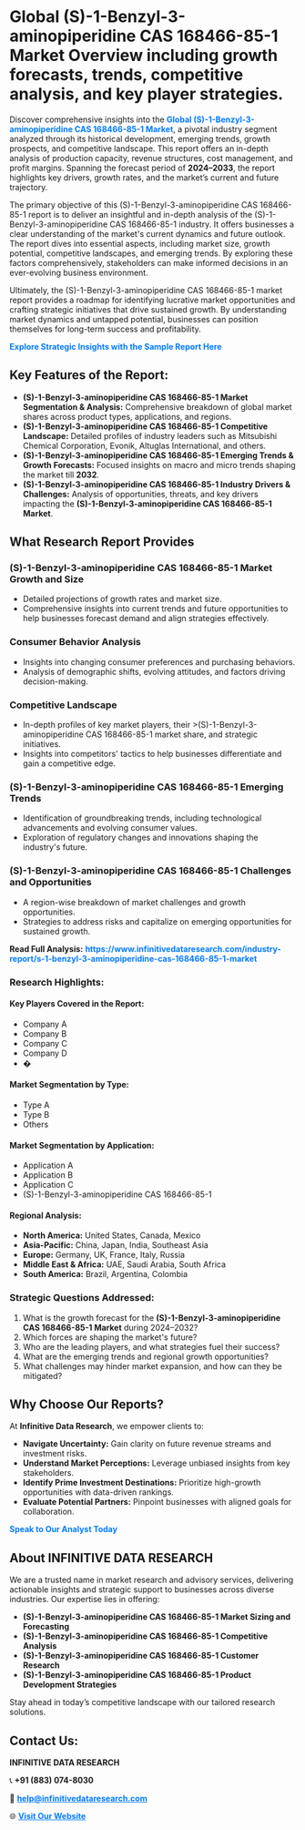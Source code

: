 <h1>Global (S)-1-Benzyl-3-aminopiperidine CAS 168466-85-1 Market Overview including growth forecasts, trends, competitive analysis, and key player strategies.</h1>
<p>
Discover comprehensive insights into the 
<a href="https://www.infinitivedataresearch.com/industry-report/s-1-benzyl-3-aminopiperidine-cas-168466-85-1-market" rel="dofollow" style="color: #007BFF; text-decoration: none;"><strong>Global (S)-1-Benzyl-3-aminopiperidine CAS 168466-85-1 Market</strong></a>, a pivotal industry segment analyzed through its historical development, emerging trends, growth prospects, and competitive landscape. This report offers an in-depth analysis of production capacity, revenue structures, cost management, and profit margins. Spanning the forecast period of <strong>2024–2033</strong>, the report highlights key drivers, growth rates, and the market’s current and future trajectory.
</p>
<p>
The primary objective of this (S)-1-Benzyl-3-aminopiperidine CAS 168466-85-1 report is to deliver an insightful and in-depth analysis of the (S)-1-Benzyl-3-aminopiperidine CAS 168466-85-1 industry. It offers businesses a clear understanding of the market's current dynamics and future outlook. The report dives into essential aspects, including market size, growth potential, competitive landscapes, and emerging trends. By exploring these factors comprehensively, stakeholders can make informed decisions in an ever-evolving business environment.
</p>
<p>
Ultimately, the (S)-1-Benzyl-3-aminopiperidine CAS 168466-85-1 market report provides a roadmap for identifying lucrative market opportunities and crafting strategic initiatives that drive sustained growth. By understanding market dynamics and untapped potential, businesses can position themselves for long-term success and profitability.
</p>
<p>
<a href="https://www.infinitivedataresearch.com/request-sample/reportId=111463" style="color: #007BFF; text-decoration: none;"><strong>Explore Strategic Insights with the Sample Report Here</strong></a>
</p>

<h2>Key Features of the Report:</h2>
<ul>
<li><strong>(S)-1-Benzyl-3-aminopiperidine CAS 168466-85-1 Market Segmentation & Analysis:</strong> Comprehensive breakdown of global market shares across product types, applications, and regions.</li>
<li><strong>(S)-1-Benzyl-3-aminopiperidine CAS 168466-85-1 Competitive Landscape:</strong> Detailed profiles of industry leaders such as Mitsubishi Chemical Corporation, Evonik, Altuglas International, and others.</li>
<li><strong>(S)-1-Benzyl-3-aminopiperidine CAS 168466-85-1 Emerging Trends & Growth Forecasts:</strong> Focused insights on macro and micro trends shaping the market till <strong>2032</strong>.</li>
<li><strong>(S)-1-Benzyl-3-aminopiperidine CAS 168466-85-1 Industry Drivers & Challenges:</strong> Analysis of opportunities, threats, and key drivers impacting the <strong>(S)-1-Benzyl-3-aminopiperidine CAS 168466-85-1 Market</strong>.</li>
</ul>

<h2>What Research Report Provides</h2>
<h3>(S)-1-Benzyl-3-aminopiperidine CAS 168466-85-1 Market Growth and Size</h3>
<ul>
<li>Detailed projections of growth rates and market size.</li>
<li>Comprehensive insights into current trends and future opportunities to help businesses forecast demand and align strategies effectively.</li>
</ul>

<h3>Consumer Behavior Analysis</h3>
<ul>
<li>Insights into changing consumer preferences and purchasing behaviors.</li>
<li>Analysis of demographic shifts, evolving attitudes, and factors driving decision-making.</li>
</ul>

<h3>Competitive Landscape</h3>
<ul>
<li>In-depth profiles of key market players, their >(S)-1-Benzyl-3-aminopiperidine CAS 168466-85-1 market share, and strategic initiatives.</li>
<li>Insights into competitors' tactics to help businesses differentiate and gain a competitive edge.</li>
</ul>

<h3>(S)-1-Benzyl-3-aminopiperidine CAS 168466-85-1 Emerging Trends</h3>
<ul>
<li>Identification of groundbreaking trends, including technological advancements and evolving consumer values.</li>
<li>Exploration of regulatory changes and innovations shaping the industry's future.</li>
</ul>

<h3>(S)-1-Benzyl-3-aminopiperidine CAS 168466-85-1 Challenges and Opportunities</h3>
<ul>
<li>A region-wise breakdown of market challenges and growth opportunities.</li>
<li>Strategies to address risks and capitalize on emerging opportunities for sustained growth.</li>
</ul>
<p><strong>Read Full Analysis:</strong> <a href="https://www.infinitivedataresearch.com/industry-report/s-1-benzyl-3-aminopiperidine-cas-168466-85-1-market" rel="dofollow" style="color: #007BFF; text-decoration: none;"><strong>https://www.infinitivedataresearch.com/industry-report/s-1-benzyl-3-aminopiperidine-cas-168466-85-1-market</strong></a></p>
<h3>Research Highlights:</h3>
<h4>Key Players Covered in the Report:</h4>
<ul><li>Company A</li><li>Company B</li><li>Company C</li><li>Company D</li><li>�</li></ul>
<h4>Market Segmentation by Type:</h4>
<ul><li>Type A</li><li>Type B</li><li>Others</li></ul>
<h4>Market Segmentation by Application:</h4>
<ul><li>Application A</li><li>Application B</li><li>Application C</li><li>(S)-1-Benzyl-3-aminopiperidine CAS 168466-85-1</li></ul>

<h4>Regional Analysis:</h4>
<ul>
<li><strong>North America:</strong> United States, Canada, Mexico</li>
<li><strong>Asia-Pacific:</strong> China, Japan, India, Southeast Asia</li>
<li><strong>Europe:</strong> Germany, UK, France, Italy, Russia</li>
<li><strong>Middle East & Africa:</strong> UAE, Saudi Arabia, South Africa</li>
<li><strong>South America:</strong> Brazil, Argentina, Colombia</li>
</ul>

<h3>Strategic Questions Addressed:</h3>
<ol>
<li>What is the growth forecast for the <strong>(S)-1-Benzyl-3-aminopiperidine CAS 168466-85-1 Market</strong> during 2024–2032?</li>
<li>Which forces are shaping the market's future?</li>
<li>Who are the leading players, and what strategies fuel their success?</li>
<li>What are the emerging trends and regional growth opportunities?</li>
<li>What challenges may hinder market expansion, and how can they be mitigated?</li>
</ol>

<h2>Why Choose Our Reports?</h2>
<p>At <strong>Infinitive Data Research</strong>, we empower clients to:</p>
<ul>
<li><strong>Navigate Uncertainty:</strong> Gain clarity on future revenue streams and investment risks.</li>
<li><strong>Understand Market Perceptions:</strong> Leverage unbiased insights from key stakeholders.</li>
<li><strong>Identify Prime Investment Destinations:</strong> Prioritize high-growth opportunities with data-driven rankings.</li>
<li><strong>Evaluate Potential Partners:</strong> Pinpoint businesses with aligned goals for collaboration.</li>
</ul>
<p><a href="https://www.infinitivedataresearch.com/industry-report/s-1-benzyl-3-aminopiperidine-cas-168466-85-1-market" rel="dofollow" style="color: #007BFF; text-decoration: none;"><strong>Speak to Our Analyst Today</strong></a></p>

<h2>About INFINITIVE DATA RESEARCH</h2>
<p>We are a trusted name in market research and advisory services, delivering actionable insights and strategic support to businesses across diverse industries. Our expertise lies in offering:</p>
<ul>
<li><strong>(S)-1-Benzyl-3-aminopiperidine CAS 168466-85-1 Market Sizing and Forecasting</strong></li>
<li><strong>(S)-1-Benzyl-3-aminopiperidine CAS 168466-85-1 Competitive Analysis</strong></li>
<li><strong>(S)-1-Benzyl-3-aminopiperidine CAS 168466-85-1 Customer Research</strong></li>
<li><strong>(S)-1-Benzyl-3-aminopiperidine CAS 168466-85-1 Product Development Strategies</strong></li>
</ul>
<p>Stay ahead in today’s competitive landscape with our tailored research solutions.</p>

<h2>Contact Us:</h2>
<p><strong>INFINITIVE DATA RESEARCH</strong></p>
<p>📞 <strong>+91 (883) 074-8030</strong></p>
<p>📧 <strong><a href="mailto:help@infinitivedataresearch.com" style="color: #007BFF;">help@infinitivedataresearch.com</a></strong></p>
<p>🌐 <strong><a href="https://www.infinitivedataresearch.com" rel="dofollow" style="color: #007BFF;">Visit Our Website</a></strong></p>